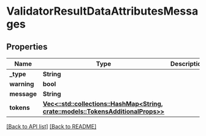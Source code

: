# ValidatorResultDataAttributesMessages

## Properties

Name | Type | Description | Notes
------------ | ------------- | ------------- | -------------
**_type** | **String** |  | 
**warning** | **bool** |  | 
**message** | **String** |  | 
**tokens** | [**Vec&lt;::std::collections::HashMap&lt;String, crate::models::TokensAdditionalProps&gt;&gt;**](Map.md) |  | 

[[Back to API list]](../README.md#documentation-for-api-endpoints) [[Back to README]](../README.md)


